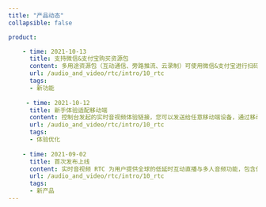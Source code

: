 ```yaml
---
title: "产品动态"
collapsible: false

product:

    - time: 2021-10-13
      title: 支持微信&支付宝购买资源包
      content: 多用途资源包（互动通信、旁路推流、云录制）可使用微信&支付宝进行扫码支付，轻松便捷是您更方便购买产品资源用量。
      url: /audio_and_video/rtc/intro/10_rtc
      tags:
      - 新功能
      
     - time: 2021-10-12
      title: 新手体验适配移动端
      content: 控制台发起的实时音视频体验链接，您可以发送给任意移动端设备，通过移动端体验音视频通信。
      url: /audio_and_video/rtc/intro/10_rtc
      tags:
      - 体验优化
      
    - time: 2021-09-02
      title: 首次发布上线
      content: 实时音视频 RTC 为用户提供全球的低延时互动直播与多人音频功能，包含低延时直播、屏幕共享、基础美颜、水印、实时录屏、自定义视频源等功能，支持用户快速搭建在线会议、互动课堂、语音电台、互动连麦等服务场景。
      url: /audio_and_video/rtc/intro/10_rtc
      tags:
      - 新产品
---
```


<!-- 设置上述参数可生成产品动态页  -->
